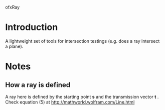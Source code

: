 ofxRay

# Introduction

A lightweight set of tools for intersection testings (e.g. does a ray intersect a plane).

# Notes

## How a ray is defined

A ray here is defined by the starting point __s__ and the transmission vector __t__ . Check equation (5) at http://mathworld.wolfram.com/Line.html


